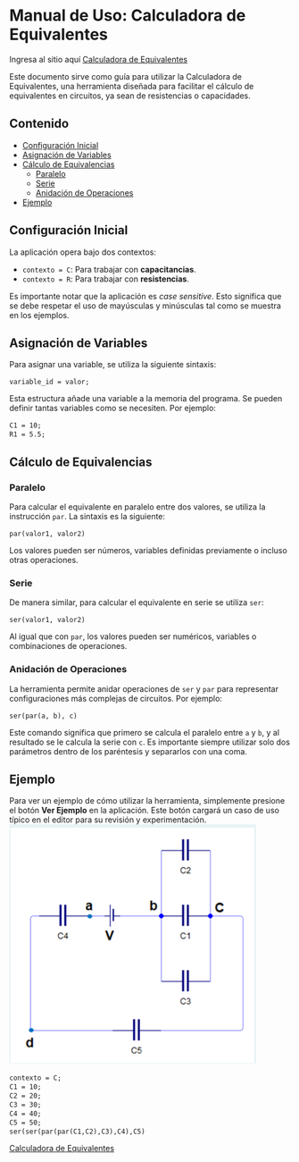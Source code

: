 
# Manual de Uso: Calculadora de Equivalentes
Ingresa al sitio aquí [Calculadora de Equivalentes](https://f2equivalentes.fly.dev/)


Este documento sirve como guía para utilizar la Calculadora de Equivalentes, una herramienta diseñada para facilitar el cálculo de equivalentes en circuitos, ya sean de resistencias o capacidades.

## Contenido

- [Configuración Inicial](#configuración-inicial)
- [Asignación de Variables](#asignación-de-variables)
- [Cálculo de Equivalencias](#cálculo-de-equivalencias)
  - [Paralelo](#paralelo)
  - [Serie](#serie)
  - [Anidación de Operaciones](#anidación-de-operaciones)
- [Ejemplo](#ejemplo)

## Configuración Inicial

La aplicación opera bajo dos contextos:

- `contexto = C`: Para trabajar con **capacitancias**.
- `contexto = R`: Para trabajar con **resistencias**.

Es importante notar que la aplicación es *case sensitive*. Esto significa que se debe respetar el uso de mayúsculas y minúsculas tal como se muestra en los ejemplos.

## Asignación de Variables

Para asignar una variable, se utiliza la siguiente sintaxis:

```
variable_id = valor;
```

Esta estructura añade una variable a la memoria del programa. Se pueden definir tantas variables como se necesiten. Por ejemplo:

```
C1 = 10;
R1 = 5.5;
```

## Cálculo de Equivalencias

### Paralelo

Para calcular el equivalente en paralelo entre dos valores, se utiliza la instrucción `par`. La sintaxis es la siguiente:

```
par(valor1, valor2)
```

Los valores pueden ser números, variables definidas previamente o incluso otras operaciones.

### Serie

De manera similar, para calcular el equivalente en serie se utiliza `ser`:

```
ser(valor1, valor2)
```

Al igual que con `par`, los valores pueden ser numéricos, variables o combinaciones de operaciones.

### Anidación de Operaciones

La herramienta permite anidar operaciones de `ser` y `par` para representar configuraciones más complejas de circuitos. Por ejemplo:

```
ser(par(a, b), c)
```

Este comando significa que primero se calcula el paralelo entre `a` y `b`, y al resultado se le calcula la serie con `c`. Es importante siempre utilizar solo dos parámetros dentro de los paréntesis y separarlos con una coma.

## Ejemplo

Para ver un ejemplo de cómo utilizar la herramienta, simplemente presione el botón **Ver Ejemplo** en la aplicación. Este botón cargará un caso de uso típico en el editor para su revisión y experimentación.
![Ejemplo de Uso](https://github.com/betebetoven/usac_equivalentes/blob/main/example/pic1.png)
```
contexto = C;
C1 = 10;
C2 = 20;
C3 = 30;
C4 = 40;
C5 = 50;
ser(ser(par(par(C1,C2),C3),C4),C5)
```
[Calculadora de Equivalentes](https://f2equivalentes.fly.dev/)